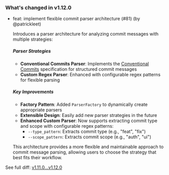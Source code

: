 ### What's changed in v1.12.0

* feat: implement flexible commit parser architecture (#81) (by @patrickleet)

  Introduces a parser architecture for analyzing commit messages with multiple strategies:

  ##### Parser Strategies

  - **Conventional Commits Parser**: Implements the [Conventional Commits](https://www.conventionalcommits.org/) specification for structured commit messages
  - **Custom Regex Parser**: Enhanced with configurable regex patterns for flexible parsing

  ##### Key Improvements

  - **Factory Pattern**: Added `ParserFactory` to dynamically create appropriate parsers
  - **Extensible Design**: Easily add new parser strategies in the future
  - **Enhanced Custom Parser**: Now supports extracting commit type and scope with configurable regex patterns:
    - `--type_pattern`: Extracts commit type (e.g., "feat", "fix")
    - `--scope_pattern`: Extracts commit scope (e.g., "auth", "ui")

  This architecture provides a more flexible and maintainable approach to commit message parsing, allowing users to choose the strategy that best fits their workflow.


See full diff: [v1.11.0...v1.12.0](https://github.com/unbounded-tech/vnext/compare/v1.11.0...v1.12.0)
